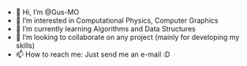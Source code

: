 - 👋 Hi, I’m @Gus-MO
- 👀 I’m interested in Computational Physics, Computer Graphics
- 🌱 I’m currently learning Algorithms and Data Structures
- 💞️ I’m looking to collaborate on any project (mainly for developing my skills)
- 📫 How to reach me: Just send me an e-mail :D

<!---
Gus-MO/Gus-MO is a ✨ special ✨ repository because its `README.md` (this file) appears on your GitHub profile.
You can click the Preview link to take a look at your changes.
--->
